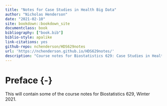 ```yaml
--- 
title: "Notes for Case Studies in Health Big Data"
author: "Nicholas Henderson"
date: "2021-02-10"
site: bookdown::bookdown_site
documentclass: book
bibliography: ["book.bib"]
biblio-style: apalike
link-citations: yes
github-repo: nchenderson/HDS629notes
url: 'https://nchenderson.github.io/HDS629notes/'
description: "Course notes for Biostatistics 629: Case Studies in Health Big Data"
---
```


# Preface {-}

This will contain some of the course notes for Biostatistics 629, Winter 2021.
